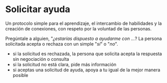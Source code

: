 # Solicitar ayuda

<summary>
Un protocolo simple para el aprendizaje, el intercambio de habilidades y la creación de conexiones, con respeto por la voluntad de las personas.
</summary>

Pregúntale a alguien, "*¿estarías dispuesto a ayudarme con …*? La persona solicitada acepta o rechaza con un simple "*sí*" o "*no*".

- si la solicitud es rechazada, la persona que solicita acepta la respuesta sin negociación o consulta
- si la solicitud no está clara, pide más información
- si aceptas una solicitud de ayuda, apoya a tu igual de la mejor manera posible